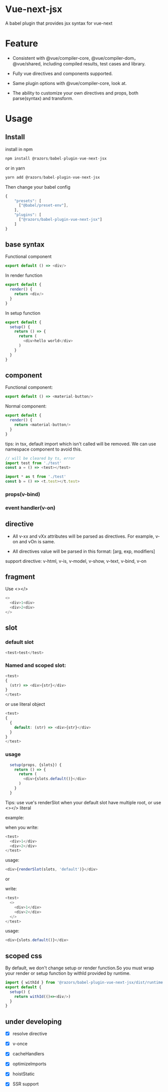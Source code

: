# Vue-next-jsx
A babel plugin that provides jsx syntax for vue-next

# Feature

* Consistent with @vue/compiler-core, @vue/compiler-dom，@vue/shared, including compiled results, test cases and library.

* Fully vue directives and components supported.

* Same plugin options with @vue/compiler-core, look at.

* The ability to customize your own directives and props, both parse(syntax) and transform.

# Usage

## Install

install in npm

```javascript
npm install @razors/babel-plugin-vue-next-jsx
```
or in yarn

```javascript
yarn add @razors/babel-plugin-vue-next-jsx
```

Then change your babel config
```javascript
{
    "presets": [
      ["@babel/preset-env"],
    ],
    "plugins": [
      ["@razors/babel-plugin-vue-next-jsx"]
    ]
}
```

## base syntax

Functional component

```typescript jsx
export default () => <div/>
```

In render function

```typescript jsx
export default {
  render() {
    return <div/>
  }
}
```

In setup function

```typescript jsx
export default {
  setup() {
    return () => {
      return (
        <div>hello world</div>
      )
    }
  }
}
```

## component

Functional component:

```typescript jsx
export default () => <material-button/>
```

Normal component:

```typescript jsx
export default {
  render() {
    return <material-button/>
  }
}
```

tips: in tsx, default import which isn't called will be removed. We can use namespace component to avoid this.

```typescript jsx
// will be cleared by ts, error
import test from './test'
const a = () => <test></test>

import * as t from './test'
const b = () => <t.test></t.test>
```

### props(v-bind)

### event handler(v-on)

## directive

* All v-xx and vXx attributes will be parsed as directives. For example, v-on and vOn is same.

* All directives value will be parsed in this format: [arg, exp, modifiers]

support directive: v-html, v-is, v-model, v-show, v-text, v-bind, v-on

## fragment

Use <></>

```typescript jsx
<>
  <div>1<div>
  <div>2<div>
</>
```

## slot

### default slot

```typescript jsx
<test>test</test>
```

### Named and scoped slot:

```typescript jsx
<test>
{
  (str) => <div>{str}</div>
}
</test>
```

or use literal object

```typescript jsx
<test>
{
  {
    default: (str) => <div>{str}</div>
  }
}
</test>
```

### usage

```typescript jsx
  setup(props, {slots}) {
    return () => {
      return (
        <div>{slots.default()}</div>
      )
    }
  }
```

Tips: use vue's renderSlot when your default slot have multiple root, or use <></> literal

example:

when you write:

```typescript jsx
<test>
  <div>1</div>
  <div>2</div>
</test>
```

usage:

```typescript jsx
<div>{renderSlot(slots, 'default')}</div>
```

or

write:

```typescript jsx
<test>
  <>
    <div>1</div>
    <div>2</div>
  </>
</test>
```

usage:

```typescript jsx
<div>{slots.default()}</div>
```

## scoped css

By default, we don't change setup or render function.So you must wrap your render or setup function by withId provided by runtime.

```typescript jsx
import { withId } from '@razors/babel-plugin-vue-next-jsx/dist/runtime'
export default {
  setup() {
    return withId(()=><div/>)
  }
}
```

## under developing

- [x] resolve directive
- [x] v-once
- [x] cacheHandlers
- [x] optimizeImports
- [x] hoistStatic
- [x] SSR support

